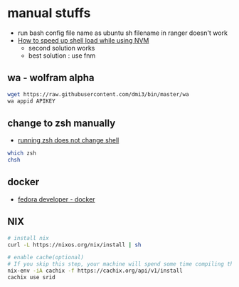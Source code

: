 # manual stuffs
- run bash config file name as ubuntu sh filename in ranger doesn't work
- [How to speed up shell load while using NVM](https://www.ioannispoulakas.com/2020/02/22/how-to-speed-up-shell-load-while-using-nvm/)
  - second solution works
  - best solution : use fnm

## wa - wolfram alpha

```bash
wget https://raw.githubusercontent.com/dmi3/bin/master/wa
wa appid APIKEY
```

## change to zsh manually

- [running zsh does not change shell ](https://unix.stackexchange.com/questions/39881/running-chsh-does-not-change-shell)

```bash
which zsh
chsh
```

## docker

- [fedora developer - docker](https://developer.fedoraproject.org/tools/docker/docker-installation.html)

## NIX

```bash
# install nix
curl -L https://nixos.org/nix/install | sh

# enable cache(optional)
# If you skip this step, your machine will spend some time compiling the neuron source code.
nix-env -iA cachix -f https://cachix.org/api/v1/install
cachix use srid
```
